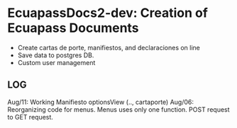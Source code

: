 # EcuapassDocs2-dev: Creation of Ecuapass Documents 
- Create cartas de porte, manifiestos, and declaraciones on line
- Save data to postgres DB.
- Custom user management

## LOG
Aug/11: Working Manifiesto optionsView (.., cartaporte)
Aug/06: Reorganizing code for menus. Menus uses only one function. POST request to GET request.
